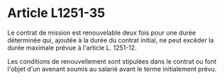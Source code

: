 # Article L1251-35

Le contrat de mission est renouvelable deux fois pour une durée déterminée qui, ajoutée à la durée du contrat initial, ne peut excéder la durée maximale prévue à l'article L. 1251-12. 

Les conditions de renouvellement sont stipulées dans le contrat ou font l'objet d'un avenant soumis au salarié avant le terme initialement prévu.